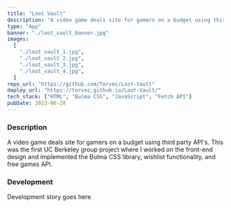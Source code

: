 ```yaml
---
title: "Loot Vault"
description: "A video game deals site for gamers on a budget using third party API's."
type: "App"
banner: "./loot_vault_banner.jpg"
images:
  [
    "./loot_vault_1.jpg",
    "./loot_vault_2.jpg",
    "./loot_vault_3.jpg",
    "./loot_vault_4.jpg",
  ]
repo_url: "https://github.com/Torvec/Loot-Vault"
deploy_url: "https://torvec.github.io/Loot-Vault/"
tech_stack: ["HTML", "Bulma CSS", "JavaScript", "Fetch API"]
pubDate: 2023-06-20
---
```


### Description

A video game deals site for gamers on a budget using third party API's. This was the first UC Berkeley group project where I worked on the front-end design and implemented the Bulma CSS library, wishlist functionality, and free games API.

### Development

Development story goes here
